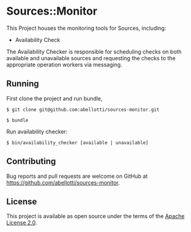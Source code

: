 # Sources::Monitor

This Project houses the monitoring tools for Sources, including:
- Availability Check

The Availability Checker is responsible for scheduling checks on both available and unavailable sources and
requesting the checks to the appropriate operation workers via messaging.

## Running

First clone the project and run bundle,

    $ git clone git@github.com:abellotti/sources-monitor.git

    $ bundle

Run availability checker:

    $ bin/availability_checker [available | unavailable]


## Contributing

Bug reports and pull requests are welcome on GitHub at https://github.com/abellotti/sources-monitor.

## License

This project is available as open source under the terms of the [Apache License 2.0](http://www.apache.org/licenses/LICENSE-2.0).
